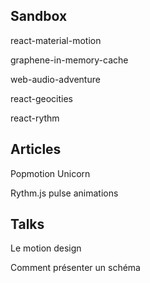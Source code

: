 Sandbox
-------

react-material-motion

graphene-in-memory-cache

web-audio-adventure

react-geocities

react-rythm

Articles
-------

Popmotion Unicorn

Rythm.js pulse animations


Talks
------

Le motion design

Comment présenter un schéma
